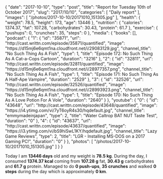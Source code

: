 {
    "date": "2017-10-10",
    "type": "post",
    "title": "Report for Tuesday 10th of October 2017",
    "slug": "2017\/10\/10",
    "categories": [
        "Daily report"
    ],
    "images": [
        "\/photos\/2017-10-10\/20171010_151305.jpg"
    ],
    "health": {
        "weight": 78.5,
        "height": 173,
        "age": 13446
    },
    "nutrition": {
        "calories": 1374.37,
        "fat": 107.28,
        "carbohydrates": 30.43,
        "protein": 61.7
    },
    "exercise": {
        "pushups": 0,
        "crunches": 35,
        "steps": 0
    },
    "media": {
        "books": [],
        "podcast": {
            "1": {
                "id": "35871",
                "url": "http:\/\/cast.writtn.com\/episode\/35871\/quantified",
                "image": "https:\/\/d15mj6e6qmt1na.cloudfront.net\/i\/29083129.jpg",
                "channel_title": "No Such Thing As A Fish",
                "type": 1,
                "title": "Episode 172: No Such Thing As A Cat-a-Cops Cartoon",
                "duration": "3216"
            },
            "2": {
                "id": "32811",
                "url": "http:\/\/cast.writtn.com\/episode\/32811\/quantified",
                "image": "https:\/\/d15mj6e6qmt1na.cloudfront.net\/i\/28977357.png",
                "channel_title": "No Such Thing As A Fish",
                "type": 1,
                "title": "Episode 171: No Such Thing As A Half-Ape Vampire",
                "duration": "2529"
            },
            "3": {
                "id": "32526",
                "url": "http:\/\/cast.writtn.com\/episode\/32526\/quantified",
                "image": "https:\/\/d15mj6e6qmt1na.cloudfront.net\/i\/28993923.png",
                "channel_title": "No Such Thing As A Fish",
                "type": 1,
                "title": "Episode 170: No Such Thing As A Love Potion For A Vole",
                "duration": "2640"
            }
        },
        "youtube": {
            "0": {
                "id": "43648",
                "url": "http:\/\/cast.writtn.com\/episode\/43648\/quantified",
                "image": "https:\/\/i4.ytimg.com\/vi\/7yT6oyR4s30\/hqdefault.jpg",
                "channel_title": "emmymadeinjapan",
                "type": 2,
                "title": "Water Caltrop BAT NUT Taste Test",
                "duration": "0"
            },
            "4": {
                "id": "43637",
                "url": "http:\/\/cast.writtn.com\/episode\/43637\/quantified",
                "image": "https:\/\/i3.ytimg.com\/vi\/bS9hiSwL1KY\/hqdefault.jpg",
                "channel_title": "Lazy Game Reviews",
                "type": 2,
                "title": "LGR - Installing MS-DOS on a 2017 Gaming PC!",
                "duration": "0"
            }
        },
        "photos": [
            "\/photos\/2017-10-10\/20171010_151305.jpg"
        ]
    }
}

Today I am <strong>13446 days</strong> old and my weight is <strong>78.5 kg</strong>. During the day, I consumed <strong>1374.37 kcal</strong> coming from <strong>107.28 g</strong> fat, <strong>30.43 g</strong> carbohydrates and <strong>61.7 g</strong> protein. Managed to do <strong>0 push-ups</strong>, <strong>35 crunches</strong> and walked <strong>0 steps</strong> during the day which is approximately <strong>0 km</strong>.